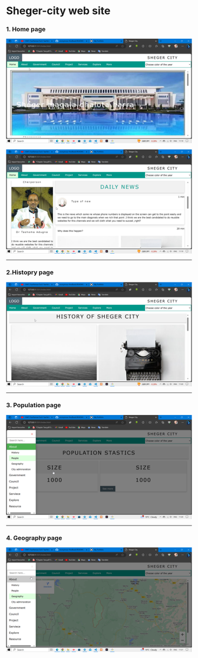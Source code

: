 # Sheger-city web site 
### 1. Home page
![image](https://github.com/HabtamuArgeta/Sheger-city/blob/master/Images/2023-09-26%2011-19-35-33.png)

![image](https://github.com/HabtamuArgeta/Sheger-city/blob/master/Images/2023-09-26%2011-19-47-57.png)

<hr />

### 2.Histopry page
![image](https://github.com/HabtamuArgeta/Sheger-city/blob/master/Images/2023-09-26%2011-20-15-96.png)

<hr />

### 3. Population page  
![image](https://github.com/HabtamuArgeta/Sheger-city/blob/master/Images/2023-09-26%2011-20-40-74.png)

<hr />

### 4. Geography page 
![image](https://github.com/HabtamuArgeta/Sheger-city/blob/master/Images/2023-09-26%2011-21-11-80.png)
